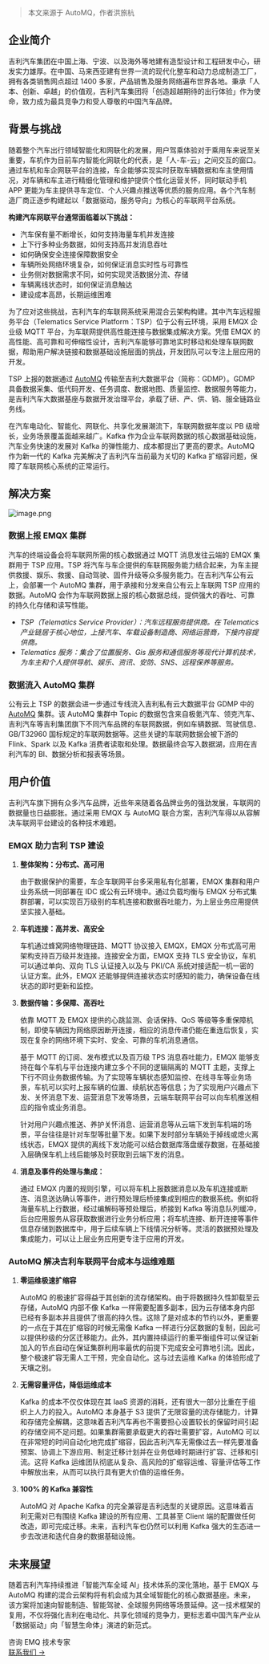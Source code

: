 > 本文来源于 AutoMQ，作者洪旅杭

## **企业简介**

吉利汽车集团在中国上海、宁波、以及海外等地建有造型设计和工程研发中心，研发实力雄厚。在中国、马来西亚建有世界一流的现代化整车和动力总成制造工厂，拥有各类销售网点超过 1400 多家，产品销售及服务网络遍布世界各地。秉承「人本、创新、卓越」的价值观，吉利汽车集团将「创造超越期待的出行体验」作为使命，致力成为最具竞争力和受人尊敬的中国汽车品牌。

## **背景与挑战**

随着整个汽车出行领域智能化和网联化的发展，用户驾乘体验对于乘用车来说至关重要，车机作为目前车内智能化网联化的代表，是「人-车-云」之间交互的窗口。通过车机和车企网联平台的连接，车企能够实现实时获取车辆数据和车主使用情况，对车辆和车主进行精细化管理和维护提供个性化运营关怀，同时联动手机 APP 更能为车主提供寻车定位、个人兴趣点推送等优质的服务应用。各个汽车制造厂商正逐步构建起以「数据驱动，服务导向」为核心的车联网平台系统。

**构建汽车网联平台通常面临着以下挑战：**

- 汽车保有量不断增长，如何支持海量车机并发连接
- 上下行多种业务数据，如何支持高并发消息吞吐
- 如何确保安全连接保障数据安全
- 车辆所处网络环境复杂，如何保证消息实时性与可靠性
- 业务侧对数据需求不同，如何实现灵活数据分流、存储
- 车辆离线状态时，如何保证消息触达
- 建设成本高昂，长期运维困难

为了应对这些挑战，吉利汽车的车联网系统采用混合云架构构建。其中汽车远程服务平台（Telematics Service Platform：TSP）位于公有云环境，采用 EMQX 企业级 MQTT 平台，为车联网提供高性能连接与数据集成解决方案。凭借 EMQX 的高性能、高可靠和可伸缩性设计，吉利汽车能够可靠地实时移动和处理车联网数据，帮助用户解决链接和数据基础设施层面的挑战，开发团队可以专注上层应用的开发。

TSP 上报的数据通过 [AutoMQ](https://www.automq.com/) 传输至吉利大数据平台（简称：GDMP）。GDMP 具备数据采集、低代码开发、任务调度、数据地图、质量监控、数据服务等能力，是吉利汽车大数据基座与数据开发治理平台，承载了研、产、供、销、服全链路业务线。

在汽车电动化、智能化、网联化、共享化发展潮流下，车联网数据年度以 PB 级增长，业务场景覆盖面越来越广。Kafka 作为企业车联网数据的核心数据基础设施，汽车业务快速的发展对 Kafka 的弹性能力、成本都提出了更高的要求。AutoMQ 作为新一代的 Kafka 完美解决了吉利汽车当前最为关切的 Kafka 扩缩容问题，保障了车联网核心系统的正常运行。

## **解决方案**

![image.png](https://assets.emqx.com/images/da2e165585d5c471a5374c03f02c2971.png)

### **数据上报 EMQX 集群**

汽车的终端设备会将车联网所需的核心数据通过 MQTT 消息发往云端的 EMQX 集群用于 TSP 应用。TSP 将汽车与车企提供的车联网服务能力结合起来，为车主提供救援、娱乐、救援、自动驾驶、固件升级等众多服务能力。在吉利汽车公有云上，会部署一个 AutoMQ 集群，用于承接和分发来自公有云上车联网 TSP 应用的数据。AutoMQ 会作为车联网数据上报的核心数据总线，提供强大的吞吐、可靠的持久化存储和读写性能。

- *TSP（Telematics Service Provider）：汽车远程服务提供商。在 Telematics 产业链居于核心地位，上接汽车、车载设备制造商、网络运营商，下接内容提供商。*
- *Telematics 服务：集合了位置服务、Gis 服务和通信服务等现代计算机技术，为车主和个人提供导航、娱乐、资讯、安防、SNS、远程保养等服务。* 

### 数据流入 AutoMQ 集群

公有云上 TSP 的数据会进一步通过专线流入吉利私有云大数据平台 GDMP 中的 [AutoMQ](https://www.automq.com/) 集群。该 AutoMQ 集群中 Topic 的数据包含来自极氪汽车、领克汽车、吉利汽车等吉利集团旗下不同汽车品牌的车联网数据，例如车辆数据、驾驶信息、GB/T32960 国标规定的车联网数据等。这些关键的车联网数据会被下游的 Flink、Spark 以及 Kafka 消费者读取和处理。数据最终会写入数据湖，应用在吉利汽车的 BI、数据分析和报表等场景。

## **用户价值**

吉利汽车旗下拥有众多汽车品牌，近些年来随着各品牌业务的强劲发展，车联网的数据量也日益膨胀。通过采用 EMQX 与 AutoMQ 联合方案，吉利汽车得以从容解决车联网平台建设的各种技术难题。

 ### EMQX 助力吉利 TSP 建设

1. **整体架构：分布式、高可用**

   由于数据保护的需要，车企车联网平台多采用私有化部署，EMQX 集群和用户业务系统一同部署在 IDC 或公有云环境中。通过负载均衡与 EMQX 分布式集群部署，可以实现百万级别的车机连接和数据吞吐能力，为上层业务应用提供坚实接入基础。

2. **车机连接：高并发、高安全**

   车机通过蜂窝网络物理链路、MQTT 协议接入 EMQX，EMQX 分布式高可用架构支持百万级并发连接。连接安全方面，EMQX 支持 TLS 安全协议，车机可以通过单向、双向 TLS 认证接入以及与 PKI/CA 系统对接适配一机一密的认证方案。此外，EMQX 还能够提供连接状态实时感知的能力，确保设备在线状态的即时更新和监控。

3. **数据传输：多保障、高吞吐**

   依靠 MQTT 及 EMQX 提供的心跳监测、会话保持、QoS 等级等多重保障机制，即使车辆因为网络原因断开连接，相应的消息传递仍能在重连后恢复，实现在复杂的网络环境下实时、安全、可靠的车机消息通信。

   基于 MQTT 的订阅、发布模式以及百万级 TPS 消息吞吐能力，EMQX 能够支持在每个车机与平台连接内建立多个不同的逻辑隔离的 MQTT 主题，支撑上下行不同业务数据传输。为了实现等车辆状态感知监控、在线寻车等业务场景，车机可以实时上报车辆的位置、续航状态等信息；为了实现用户兴趣点下发、关怀消息下发、运营消息下发等场景，云端车联网平台可以向车机推送相应的指令或业务消息。

   针对用户兴趣点推送、养护关怀消息、运营消息等从云端下发到车机端的场景，平台往往是针对车型等批量下发。如果下发时部分车辆处于掉线或熄火离线状态，EMQX 提供的离线下发功能可以结合数据库落盘缓存数据，在基础接入层确保车机上线后能够及时获取到云端下发的消息。

3. **消息及事件的处理与集成：**

   通过 EMQX 内置的规则引擎，可以将车机上报数据消息以及车机连接或断连、消息送达确认等事件，进行预处理后桥接集成到相应的数据系统。例如将海量车机上行数据，经过编解码等预处理后，桥接到 Kafka 等消息队列缓冲，后台应用服务从容获取数据进行业务分析应用；将车机连接、断开连接等事件信息存储到数据库中，用于后续车辆上下线情况分析等。灵活的数据预处理及集成能力，可以让上层业务应用更专注于应用的开发。

### AutoMQ 解决吉利车联网平台成本与运维难题

1. **零运维极速扩缩容**

   AutoMQ 的极速扩容得益于其创新的流存储架构。由于将数据持久性卸载至云存储，AutoMQ 内部不像 Kafka 一样需要配置多副本，因为云存储本身内部已经有多副本并且提供了很高的持久性。这除了是对成本的节约以外，更重要的一点在于其在扩缩容的时候无需像 Kafka 一样进行分区数据的复制，因此可以提供秒级的分区迁移能力。此外，其内置持续运行的重平衡组件可以保证新加入的节点自动在保证集群利用率最优的前提下完成安全可靠地引流。因此，整个极速扩容无需人工干预，完全自动化。这与过去运维 Kafka 的体验形成了天壤之别。

2. **无需容量评估，降低运维成本**

   Kafka 的成本不仅仅体现在其 IaaS 资源的消耗，还有很大一部分比重在于组织上人力的投入。AutoMQ 本身基于 S3 提供了无限容量的流存储能力，计算和存储完全解耦，这意味着吉利汽车再也不需要担心设置较长的保留时间引起的存储空间不足问题。如果集群需要承载更大的吞吐需要扩容，AutoMQ 可以在非常短的时间自动化地完成扩缩容，因此吉利汽车无需像过去一样先要准备预案、协调上下游应用、制定迁移计划并在业务低峰时期进行扩容、迁移和引流。这将 Kafka 运维团队彻底从复杂、高风险的扩缩容运维、容量评估等工作中解放出来，从而可以执行具有更大价值的运维任务。

3. **100% 的 Kafka 兼容性**

   AutoMQ 对 Apache Kafka 的完全兼容是吉利选型的关键原因。这意味着吉利无需对已有围绕 Kafka 建设的所有应用、工具甚至 Client 端的配置做任何改造，即可完成迁移。未来，吉利汽车也仍然可以利用 Kafka 强大的生态进一步去改进和迭代自身的数据基础设施。

## **未来展望**

随着吉利汽车持续推进「智能汽车全域 AI」技术体系的深化落地，基于 EMQX 与 AutoMQ 构建的混合云架构将有机会成为其全域智能化的核心数据基座。未来，该方案将加速向智能制造、智能驾驶、全球服务网络等场景延伸。这一技术框架的复用，不仅将强化吉利在电动化、共享化领域的竞争力，更标志着中国汽车产业从「数据驱动」向「智慧生命体」演进的新范式。



<section class="promotion">
    <div>
        咨询 EMQ 技术专家
    </div>
    <a href="https://www.emqx.com/zh/contact?product=solutions" class="button is-gradient">联系我们 →</a>
</section>
